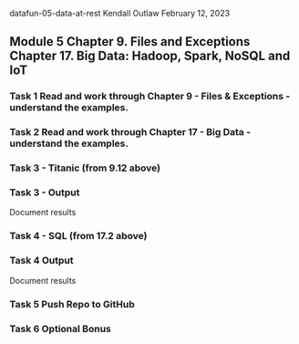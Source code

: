 datafun-05-data-at-rest
Kendall Outlaw February 12, 2023

## Module 5 Chapter 9. Files and Exceptions Chapter 17. Big Data: Hadoop, Spark, NoSQL and IoT

### Task 1 Read and work through Chapter 9 - Files & Exceptions - understand the examples.

### Task 2 Read and work through Chapter 17 - Big Data - understand the examples.

### Task 3 - Titanic (from 9.12 above)

### Task 3 - Output
Document results

### Task 4 - SQL (from 17.2 above)


### Task 4 Output
Document results

### Task 5 Push Repo to GitHub

### Task 6 Optional Bonus